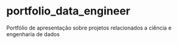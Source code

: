 # portfolio_data_engineer
Portfólio de apresentação sobre projetos relacionados a ciência e engenharia de dados
